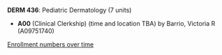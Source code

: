 **DERM 436**: Pediatric Dermatology (7 units)

- **A00** (Clinical Clerkship) (time and location TBA) by Barrio, Victoria R (A09751740)

[Enrollment numbers over time](./DERM436.tsv)
